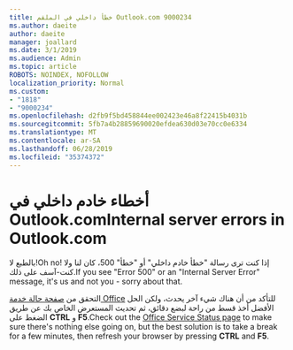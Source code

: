 ```yaml
---
title: خطأ داخلي في الملقم Outlook.com 9000234
ms.author: daeite
author: daeite
manager: joallard
ms.date: 3/1/2019
ms.audience: Admin
ms.topic: article
ROBOTS: NOINDEX, NOFOLLOW
localization_priority: Normal
ms.custom:
- "1818"
- "9000234"
ms.openlocfilehash: d2fb9f5bd458844ee002423e46a8f22415b4031b
ms.sourcegitcommit: 5fb7a4b28859690020efdea630d03e70cc0e6334
ms.translationtype: MT
ms.contentlocale: ar-SA
ms.lasthandoff: 06/28/2019
ms.locfileid: "35374372"
---
```

# <a name="internal-server-errors-in-outlookcom"></a><span data-ttu-id="8c2b0-102">أخطاء خادم داخلي في Outlook.com</span><span class="sxs-lookup"><span data-stu-id="8c2b0-102">Internal server errors in Outlook.com</span></span>

<span data-ttu-id="8c2b0-103">بالطبع لا!</span><span class="sxs-lookup"><span data-stu-id="8c2b0-103">Oh no!</span></span> <span data-ttu-id="8c2b0-104">إذا كنت ترى رسالة "خطأ خادم داخلي" أو "خطأ" 500، كان لنا ولا كنت-آسف على ذلك.</span><span class="sxs-lookup"><span data-stu-id="8c2b0-104">If you see "Error 500" or an "Internal Server Error" message, it's us and not you - sorry about that.</span></span>

<span data-ttu-id="8c2b0-105">التحقق من [صفحة حالة خدمة Office](https://portal.office.com/servicestatus) للتأكد من أن هناك شيء آخر يحدث، ولكن الحل الأفضل أخذ قسط من راحة لبضع دقائق، ثم تحديث المستعرض الخاص بك عن طريق الضغط على **CTRL** و **F5**.</span><span class="sxs-lookup"><span data-stu-id="8c2b0-105">Check out the [Office Service Status page](https://portal.office.com/servicestatus) to make sure there's nothing else going on, but the best solution is to take a break for a few minutes, then refresh your browser by pressing **CTRL** and **F5**.</span></span>